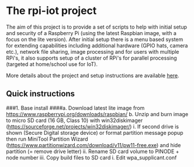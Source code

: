# The rpi-iot project
The aim of this project is to provide a set of scripts to help with initial setup and security of a Raspberry Pi (using the latest Raspbian image, with a focus on the lite version). After initial setup there is a menu based system for extending capabilities including additional hardware (GPIO hats, camera etc.), network file sharing, image processing and for users with multiple RPi's, it also supports setup of a cluster of RPi's for parallel processing (targeted at home/school use for IoT).

More details about the project and setup instructions are available [here](../../wiki/The-rpi-iot-project).

## Quick instructions
###1. Base install
	####a. Download latest lite image from https://www.raspberrypi.org/downloads/raspbian/
	b. Unzip and burn image to micro SD card (16 GB, Class 10) with win32diskimager (https://sourceforge.net/projects/win32diskimager/)
		i. If second drive is shown (Secure Digital storage device) or format partition message popup then run MiniTool Partition Wizard (https://www.partitionwizard.com/download/v11/pw11-free.exe) and hide partition (= remove drive letter)
		ii. Rename SD card volume to PINODE + node number
		iii. Copy build files to SD card
			i. Edit wpa_supplicant.conf


